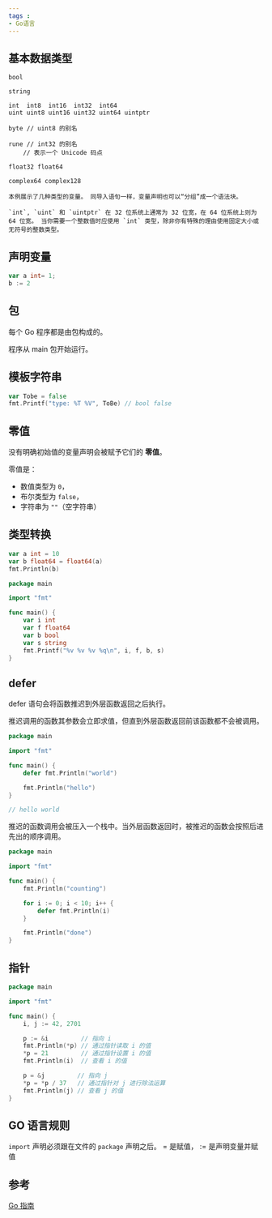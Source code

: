 ```yaml
---
tags : 
- Go语言
---
```


## 基本数据类型

```text
bool

string

int  int8  int16  int32  int64
uint uint8 uint16 uint32 uint64 uintptr

byte // uint8 的别名

rune // int32 的别名
    // 表示一个 Unicode 码点

float32 float64

complex64 complex128

本例展示了几种类型的变量。 同导入语句一样，变量声明也可以“分组”成一个语法块。

`int`, `uint` 和 `uintptr` 在 32 位系统上通常为 32 位宽，在 64 位系统上则为 64 位宽。 当你需要一个整数值时应使用 `int` 类型，除非你有特殊的理由使用固定大小或无符号的整数类型。
```

## 声明变量

```go
var a int= 1;
b := 2
```

## 包

每个 Go 程序都是由包构成的。

程序从 main 包开始运行。


## 模板字符串


```go
var Tobe = false
fmt.Printf("type: %T %V", ToBe) // bool false
```


## 零值
没有明确初始值的变量声明会被赋予它们的 **零值**。

零值是：

-   数值类型为 `0`，
-   布尔类型为 `false`，
-   字符串为 `""`（空字符串）


## 类型转换

```go
var a int = 10  
var b float64 = float64(a)  
fmt.Println(b)
```

```go
package main

import "fmt"

func main() {
	var i int
	var f float64
	var b bool
	var s string
	fmt.Printf("%v %v %v %q\n", i, f, b, s)
}

```

## defer 

defer 语句会将函数推迟到外层函数返回之后执行。

推迟调用的函数其参数会立即求值，但直到外层函数返回前该函数都不会被调用。

```go
package main

import "fmt"

func main() {
	defer fmt.Println("world")

	fmt.Println("hello")
}

// hello world
```


推迟的函数调用会被压入一个栈中。当外层函数返回时，被推迟的函数会按照后进先出的顺序调用。

```go
package main

import "fmt"

func main() {
	fmt.Println("counting")

	for i := 0; i < 10; i++ {
		defer fmt.Println(i)
	}

	fmt.Println("done")
}

```

## 指针

```go
package main

import "fmt"

func main() {
	i, j := 42, 2701

	p := &i         // 指向 i
	fmt.Println(*p) // 通过指针读取 i 的值
	*p = 21         // 通过指针设置 i 的值
	fmt.Println(i)  // 查看 i 的值

	p = &j         // 指向 j
	*p = *p / 37   // 通过指针对 j 进行除法运算
	fmt.Println(j) // 查看 j 的值
}

```





## GO 语言规则

`import` 声明必须跟在文件的 `package` 声明之后。
= 是赋值， := 是声明变量并赋值



## 参考


[Go 指南](https://tour.go-zh.org/list)